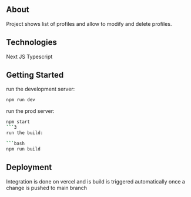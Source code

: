 ## About 
Project shows list of profiles and allow to modify and delete profiles.

## Technologies
Next JS
Typescript

## Getting Started

run the development server:

```bash
npm run dev
```
run the prod server:

```bash
npm start
```3
run the build:

```bash
npm run build
```

## Deployment

Integration is done on vercel and is build is triggered automatically once a change is pushed to main branch
